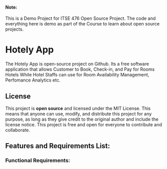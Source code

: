 #### Note: 
This is a Demo Project for ITSE 476 Open Source Project. The code and everything here is demo as part of the Course to learn about open source projects.  <br>

# Hotely App
The Hotely App is open-source project on Github. Its a free software application that allows Customer to Book, Check-in, and Pay for Rooms Hotels While Hotel Staffs can use for Room Availability Management, Perfomance Analytics etc. <br>

## License
This project is **open source** and licensed under the MIT License. This means that anyone can use, modify, and distribute this project for any purpose, as long as they give credit to the original author and include the license notice. This project is free and open for everyone to contribute and collaborate.

## Features and Requirements List:
### Functional Requirements:

